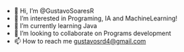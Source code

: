 - 👋 Hi, I’m @GustavoSoaresR
- 👀 I’m interested in Programing, IA and MachineLearning!
- 🌱 I’m currently learning Java
- 💞️ I’m looking to collaborate on Programs development
- 📫 How to reach me gustavosrd4@gmail.com

<!---
GustavoSoaresR/GustavoSoaresR is a ✨ special ✨ repository because its `README.md` (this file) appears on your GitHub profile.
You can click the Preview link to take a look at your changes.
--->
